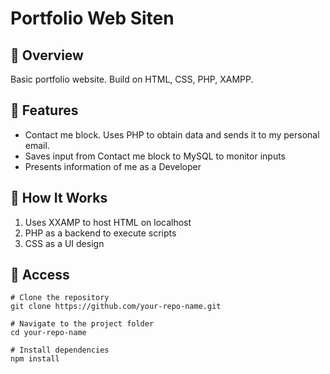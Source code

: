 # Portfolio Web Siten

## 📌 Overview
Basic portfolio website. Build on HTML, CSS, PHP, XAMPP.  

## 🚀 Features
- Contact me block. Uses PHP to obtain data and sends it to my personal email.
- Saves input from Contact me block to MySQL to monitor inputs
- Presents information of me as a Developer 

## 📖 How It Works
1. Uses XXAMP to host HTML on localhost
2. PHP as a backend to execute scripts
3. CSS as a UI design 

## 🔧 Access
``` [Link text](https://felja8.github.io/WebSiteProject/)
# Clone the repository
git clone https://github.com/your-repo-name.git

# Navigate to the project folder
cd your-repo-name

# Install dependencies
npm install
